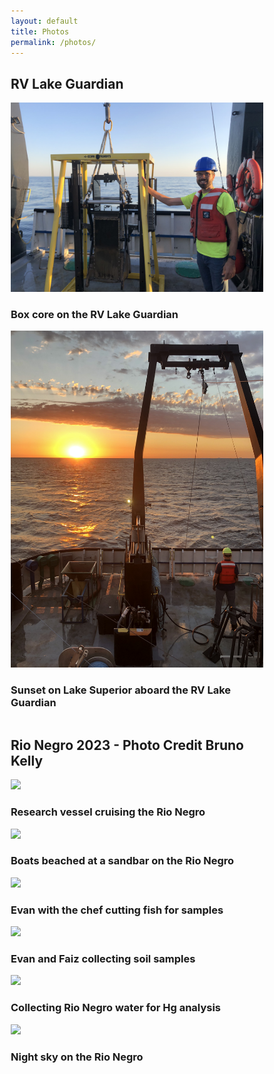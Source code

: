 ```yaml
---
layout: default
title: Photos
permalink: /photos/
---
```


<html>
<head>
<style>
* {
  box-sizing: border-box;
}

.column {
  float: left;
  width: 33.33%;
  padding: 5px;
}

/* Clearfix (clear floats) */
.row::after {
  content: "";
  clear: both;
  display: table;
}
</style>
</head>
<body>

<div class="flex-container">
  <h2>RV Lake Guardian</h2>
  <div class="column">
    <img class="img-circle-avatar" src="/images/Evan_box_core.jpg">
    <h3>Box core on the RV Lake Guardian</h3>
  </div>
  <div class="column">
    <img class="img-circle-avatar" src="/images/LakeGuardian_sunset.jpg">
    <h3>Sunset on Lake Superior aboard the RV Lake Guardian</h3>
  </div>
</div>
<div class="flex-container">
  <h2>Rio Negro 2023 - Photo Credit Bruno Kelly</h2>
  <div class="column">
    <img class="img-circle-avatar" src="/images/boat_overhead_RioNegro.jpg">
    <h3>Research vessel cruising the Rio Negro</h3>
    <img class="img-circle-avatar" src="/images/braided_sand_RioNegro.jpg">
    <h3>Boats beached at a sandbar on the Rio Negro</h3>
    <img class="img-circle-avatar" src="/images/Evan_Francesca.jpg">
    <h3>Evan with the chef cutting fish for samples</h3>
  </div>
  <div class="column">
    <img class="img-circle-avatar" src="/images/soil_sampling_RioNegro.jpg">
    <h3>Evan and Faiz collecting soil samples</h3>
    <img class="img-circle-avatar" src="/images/small_boat_RioNegro.jpg">
    <h3>Collecting Rio Negro water for Hg analysis</h3>
    <img class="img-circle-avatar" src="/images/night_sky_RioNegro.jpg">
    <h3>Night sky on the Rio Negro</h3>
  </div>
</div>


  